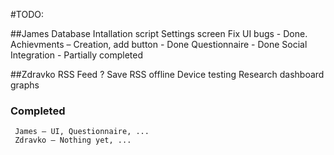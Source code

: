 #TODO:

##James
     Database Intallation script
     Settings screen
     Fix UI bugs - Done.
     Achievments – Creation, add button - Done
     Questionnaire - Done
	 Social Integration - Partially completed

##Zdravko
    RSS Feed
    ? Save RSS offline
    Device testing
    Research dashboard graphs
    

### Completed
     James – UI, Questionnaire, ...
     Zdravko – Nothing yet, ...

